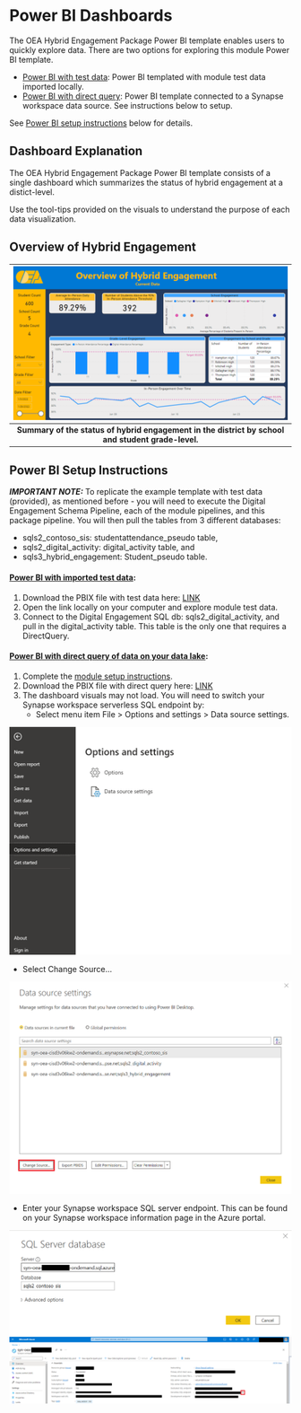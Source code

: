 # Power BI Dashboards

The OEA Hybrid Engagement Package Power BI template enables users to quickly explore data. There are two options for exploring this module Power BI template.
- [Power BI with test data](https://github.com/cstohlmann/oea-hybrid-engagement-package/blob/main/powerbi/Hybrid%20Engagement%20Package%20Dashboard%20TestData.pbix): Power BI templated with module test data imported locally. 
- [Power BI with direct query](https://github.com/cstohlmann/oea-hybrid-engagement-package/blob/main/powerbi/Hybrid%20Engagement%20Package%20Dashboard%20DirectQuery.pbix): Power BI template connected to a Synapse workspace data source. See instructions below to setup.

See [Power BI setup instructions](https://github.com/cstohlmann/oea-hybrid-engagement-package/tree/main/powerbi#power-bi-setup-instructions) below for details.

## Dashboard Explanation 

The OEA Hybrid Engagement Package Power BI template consists of a single dashboard which summarizes the status of hybrid engagement at a distict-level. 

Use the tool-tips provided on the visuals to understand the purpose of each data visualization.

## Overview of Hybrid Engagement

| ![Overview of Hybrid Engagement](https://github.com/cstohlmann/oea-hybrid-engagement-package/blob/main/docs/images/pbi_p1_overview_of_hybrid_engagement.png "Overview of Hybrid Engagement") |
|:--:|
| <b> Summary of the status of hybrid engagement in the district by school and student grade-level. </b>|

## Power BI Setup Instructions

<strong><em>IMPORTANT NOTE:</strong></em> To replicate the example template with test data (provided), as mentioned before - you will need to execute the Digital Engagement Schema Pipeline, each of the module pipelines, and this package pipeline. You will then pull the tables from 3 different databases: 
 - sqls2_contoso_sis: studentattendance_pseudo table,
 - sqls2_digital_activity: digital_activity table, and
 - sqls3_hybrid_engagement: Student_pseudo table.

#### [Power BI with imported test data](https://github.com/cstohlmann/oea-hybrid-engagement-package/blob/main/powerbi/Hybrid%20Engagement%20Package%20Dashboard%20TestData.pbix):
1. Download the PBIX file with test data here: [LINK](https://github.com/cstohlmann/oea-hybrid-engagement-package/blob/main/powerbi/Hybrid%20Engagement%20Package%20Dashboard%20TestData.pbix)
2. Open the link locally on your computer and explore module test data. 
3. Connect to the Digital Engagement SQL db: sqls2_digital_activity, and pull in the digital_activity table. This table is the only one that requires a DirectQuery.

#### [Power BI with direct query of data on your data lake](https://github.com/cstohlmann/oea-hybrid-engagement-package/blob/main/powerbi/Hybrid%20Engagement%20Package%20Dashboard%20DirectQuery.pbix):
1. Complete the [module setup instructions](https://github.com/cstohlmann/oea-hybrid-engagement-package#package-setup-instructions).
2. Download the PBIX file with direct query here: [LINK](https://github.com/cstohlmann/oea-hybrid-engagement-package/blob/main/powerbi/Hybrid%20Engagement%20Package%20Dashboard%20DirectQuery.pbix)
3. The dashboard visuals may not load. You will need to switch your Synapse workspace serverless SQL endpoint by:
   * Select menu item File > Options and settings > Data source settings.

![](https://github.com/cstohlmann/oea-hybrid-engagement-package/blob/main/docs/images/pbi_instructions_p1_options_and_settings.png)

   * Select Change Source...

![](https://github.com/cstohlmann/oea-hybrid-engagement-package/blob/main/docs/images/pbi_instructions_p2_data_source_settings.png)

   * Enter your Synapse workspace SQL server endpoint. This can be found on your Synapse workspace information page in the Azure portal.

![](https://github.com/cstohlmann/oea-hybrid-engagement-package/blob/main/docs/images/pbi_instructions_p3_sql_server_db.png)
![](https://github.com/cstohlmann/oea-hybrid-engagement-package/blob/main/docs/images/pbi_instructions_p4_serverless_sql_endpoint.png)
